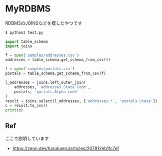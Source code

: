 # MyRDBMS

RDBMSのJOINSなどを模したやつです

```sh
$ python3 test.py
```

```python
import table_schema
import joins

f = open('samples/addresses.csv')
addresses = table_schema.get_schema_from_csv(f)

f = open('samples/postals.csv')
postals = table_schema.get_schema_from_csv(f)

l_addresses = joins.left_outer_join(
    addresses, 'addresses.State Code',
    postals, 'postals.Alpha code'
)
result = joins.select(l_addresses, ['addresses.*', 'postals.State'])
c = result.to_csv()
print(c)
```

## Ref

ここで説明しています

- https://zenn.dev/harukaeru/articles/207812eb1fc7ef
